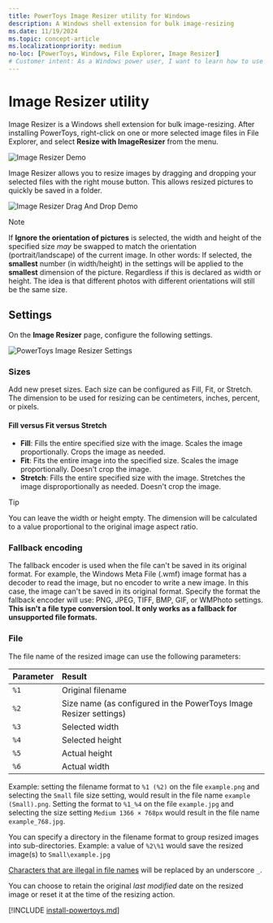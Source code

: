 ```yaml
---
title: PowerToys Image Resizer utility for Windows
description: A Windows shell extension for bulk image-resizing
ms.date: 11/19/2024
ms.topic: concept-article
ms.localizationpriority: medium
no-loc: [PowerToys, Windows, File Explorer, Image Resizer]
# Customer intent: As a Windows power user, I want to learn how to use the PowerToys Image Resizer utility to resize images in bulk.
---
```


# Image Resizer utility

Image Resizer is a Windows shell extension for bulk image-resizing. After installing PowerToys, right-click on one or more selected image files in File Explorer, and select **Resize with ImageResizer** from the menu.

![Image Resizer Demo](../images/powertoys-resize-images.gif)

Image Resizer allows you to resize images by dragging and dropping your selected files with the right mouse button. This allows resized pictures to quickly be saved in a folder.

![Image Resizer Drag And Drop Demo](../images/powertoys-resize-drag-drop.gif)

> [!NOTE]
> If **Ignore the orientation of pictures** is selected, the width and height of the specified size *may* be swapped to match the orientation (portrait/landscape) of the current image. In other words: If selected, the **smallest** number (in width/height) in the settings will be applied to the **smallest** dimension of the picture. Regardless if this is declared as width or height. The idea is that different photos with different orientations will still be the same size.

## Settings

On the **Image Resizer** page, configure the following settings.

![PowerToys Image Resizer Settings](../images/powertoys-imageresize-settings.png)

### Sizes

Add new preset sizes. Each size can be configured as Fill, Fit, or Stretch. The dimension to be used for resizing can be centimeters, inches, percent, or pixels.

#### Fill versus Fit versus Stretch

- **Fill**: Fills the entire specified size with the image. Scales the image proportionally. Crops the image as needed.
- **Fit**: Fits the entire image into the specified size. Scales the image proportionally. Doesn't crop the image.
- **Stretch**: Fills the entire specified size with the image. Stretches the image disproportionally as needed. Doesn't crop the image.

> [!TIP]
> You can leave the width or height empty. The dimension will be calculated to a value proportional to the original image aspect ratio.

### Fallback encoding

The fallback encoder is used when the file can't be saved in its original format. For example, the Windows Meta File (.wmf) image format has a decoder to read the image, but no encoder to write a new image. In this case, the image can't be saved in its original format. Specify the format the fallback encoder will use: PNG, JPEG, TIFF, BMP, GIF, or WMPhoto settings. **This isn't a file type conversion tool. It only works as a fallback for unsupported file formats.**

### File

The file name of the resized image can use the following parameters:

| Parameter | Result |
| :--- | :--- |
| `%1` | Original filename |
| `%2` | Size name (as configured in the PowerToys Image Resizer settings) |
| `%3` | Selected width |
| `%4` | Selected height |
| `%5` | Actual height |
| `%6` | Actual width |

Example: setting the filename format to `%1 (%2)` on the file `example.png` and selecting the `Small` file size setting, would result in the file name `example (Small).png`. Setting the format to `%1_%4` on the file `example.jpg` and selecting the size setting `Medium 1366 × 768px` would result in the file name `example_768.jpg`.

You can specify a directory in the filename format to group resized images into sub-directories. Example: a value of `%2\%1` would save the resized image(s) to `Small\example.jpg`

[Characters that are illegal in file names](/windows/win32/fileio/naming-a-file#file-and-directory-names) will be replaced by an underscore `_`.

You can choose to retain the original *last modified* date on the resized image or reset it at the time of the resizing action.

[!INCLUDE [install-powertoys.md](../includes/install-powertoys.md)]
